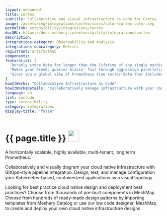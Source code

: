 ```yaml
---
layout: enhanced
title: Cortex
subtitle: Collaborative and visual infrastructure as code for Cortex
image: /assets/img/integrations/cortex/icons/color/cortex-color.svg
permalink: extensibility/integrations/cortex
docURL: https://docs.meshery.io/extensibility/integrations/cortex
description: 
integrations-category: Observability and Analysis
integrations-subcategory: Metrics
registrant: artifacthub
components: 
featureList: [
  "Durably store data for longer than the lifetime of any single machine, and use this data for long term capacity planning.",
  "Makes your PromQL queries blazin' fast through aggressive parallelization and caching.",
  "Gives you a global view of Prometheus time series data that includes data in long-term storage, greatly expanding the usefulness of PromQL for analytical purposes."
]
howItWorks: "Collaborative Infrastructure as Code"
howItWorksDetails: "Collaboratively manage infrastructure with your coworkers synchronously sharing the same designs."
language: en
list: include
type: extensibility
category: integrations
display-title: "false"
---
```

<h1>{{ page.title }} <img src="{{ page.image }}" style="width: 35px; height: 35px;" /></h1>

<p>
A horizontally scalable, highly available, multi-tenant, long term Prometheus.
</p>
<p>
    Collaboratively and visually diagram your cloud native infrastructure with GitOps-style pipeline integration. Design, test, and manage configuration your Kubernetes-based, containerized applications as a visual topology.
</p>
<p>
    Looking for best practice cloud native design and deployment best practices? Choose from thousands of pre-built components in MeshMap. Choose from hundreds of ready-made design patterns by importing templates from Meshery Catalog or use our low code designer, MeshMap, to create and deploy your own cloud native infrastructure designs.
</p>
